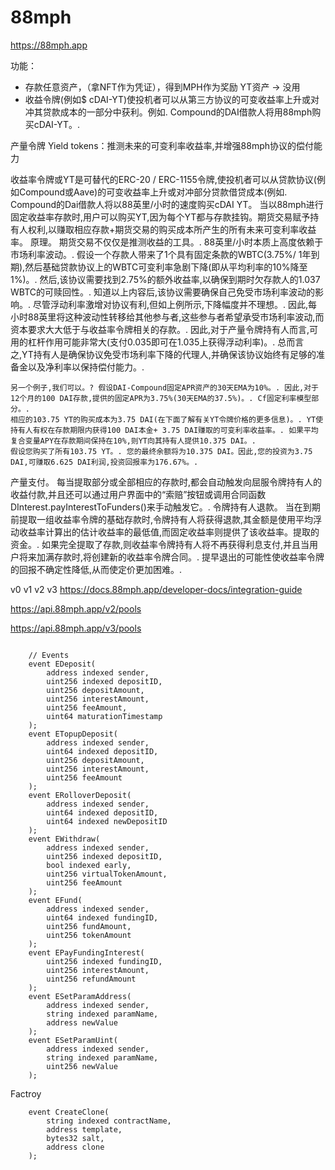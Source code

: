 # 88mph

https://88mph.app

功能：
- 存款任意资产，（拿NFT作为凭证），得到MPH作为奖励
YT资产 -> 没用
- 收益令牌(例如$ cDAI-YT)使投机者可以从第三方协议的可变收益率上升或对冲其贷款成本的一部分中获利。例如. Compound的DAI借款人将用88mph购买cDAI-YT。.

产量令牌 Yield tokens：推测未来的可变利率收益率,并增强88mph协议的偿付能力

收益率令牌或YT是可替代的ERC-20 / ERC-1155令牌,使投机者可以从贷款协议(例如Compound或Aave)的可变收益率上升或对冲部分贷款借贷成本(例如. Compound的Dai借款人将以88英里/小时的速度购买cDAI YT。
当以88mph进行固定收益率存款时,用户可以购买YT,因为每个YT都与存款挂钩。期货交易赋予持有人权利,以赚取相应存款+期货交易的购买成本所产生的所有未来可变利率收益率。
原理。
期货交易不仅仅是推测收益的工具。.
88英里/小时本质上高度依赖于市场利率波动。. 假设一个存款人带来了1个具有固定条款的WBTC(3.75%/ 1年到期),然后基础贷款协议上的WBTC可变利率急剧下降(即从平均利率的10%降至1%)。. 然后,该协议需要找到2.75%的额外收益率,以确保到期时欠存款人的1.037 WBTC的可赎回性。.
知道以上内容后,该协议需要确保自己免受市场利率波动的影响。. 尽管浮动利率激增对协议有利,但如上例所示,下降幅度并不理想。.
因此,每小时88英里将这种波动性转移给其他参与者,这些参与者希望承受市场利率波动,而资本要求大大低于与收益率令牌相关的存款。. 因此,对于产量令牌持有人而言,可用的杠杆作用可能非常大(支付0.035即可在1.035上获得浮动利率)。.
总而言之,YT持有人是确保协议免受市场利率下降的代理人,并确保该协议始终有足够的准备金以及净利率以保持偿付能力。.

    另一个例子,我们可以。? 假设DAI-Compound固定APR资产的30天EMA为10%。. 因此,对于12个月的100 DAI存款,提供的固定APR为3.75%(30天EMA的37.5%)。. Cf固定利率模型部分。.
    相应的103.75 YT的购买成本为3.75 DAI(在下面了解有关YT令牌价格的更多信息)。. YT使持有人有权在存款期限内获得100 DAI本金+ 3.75 DAI赚取的可变利率收益率。. 如果平均复合变量APY在存款期间保持在10%,则YT向其持有人提供10.375 DAI。.
    假设您购买了所有103.75 YT。. 您的最终余额将为10.375 DAI。因此,您的投资为3.75 DAI,可赚取6.625 DAI利润,投资回报率为176.67%。.

产量支付。
每当提取部分或全部相应的存款时,都会自动触发向屈服令牌持有人的收益付款,并且还可以通过用户界面中的“索赔”按钮或调用合同函数DInterest.payInterestToFunders()来手动触发它。.
令牌持有人退款。
当在到期前提取一组收益率令牌的基础存款时,令牌持有人将获得退款,其金额是使用平均浮动收益率计算出的估计收益率的最低值,而固定收益率则提供了该收益率。提取的资金。. 如果完全提取了存款,则收益率令牌持有人将不再获得利息支付,并且当用户将来加满存款时,将创建新的收益率令牌合同。. 提早退出的可能性使收益率令牌的回报不确定性降低,从而使定价更加困难。.

v0 v1 v2 v3
https://docs.88mph.app/developer-docs/integration-guide

https://api.88mph.app/v2/pools

https://api.88mph.app/v3/pools

```

    // Events
    event EDeposit(
        address indexed sender,
        uint256 indexed depositID,
        uint256 depositAmount,
        uint256 interestAmount,
        uint256 feeAmount,
        uint64 maturationTimestamp
    );
    event ETopupDeposit(
        address indexed sender,
        uint64 indexed depositID,
        uint256 depositAmount,
        uint256 interestAmount,
        uint256 feeAmount
    );
    event ERolloverDeposit(
        address indexed sender,
        uint64 indexed depositID,
        uint64 indexed newDepositID
    );
    event EWithdraw(
        address indexed sender,
        uint256 indexed depositID,
        bool indexed early,
        uint256 virtualTokenAmount,
        uint256 feeAmount
    );
    event EFund(
        address indexed sender,
        uint64 indexed fundingID,
        uint256 fundAmount,
        uint256 tokenAmount
    );
    event EPayFundingInterest(
        uint256 indexed fundingID,
        uint256 interestAmount,
        uint256 refundAmount
    );
    event ESetParamAddress(
        address indexed sender,
        string indexed paramName,
        address newValue
    );
    event ESetParamUint(
        address indexed sender,
        string indexed paramName,
        uint256 newValue
    );
```

Factroy

```
    event CreateClone(
        string indexed contractName,
        address template,
        bytes32 salt,
        address clone
    );
```
